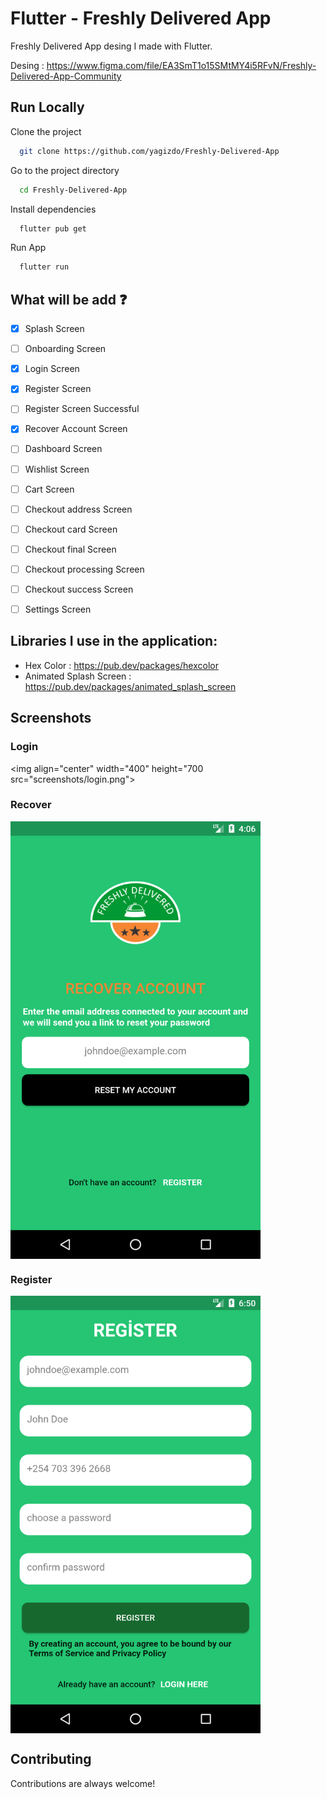 # Flutter - Freshly Delivered App

Freshly Delivered App desing I made with Flutter.

Desing : https://www.figma.com/file/EA3SmT1o15SMtMY4i5RFvN/Freshly-Delivered-App-Community

## Run Locally

Clone the project

```bash
  git clone https://github.com/yagizdo/Freshly-Delivered-App
```

Go to the project directory

```bash
  cd Freshly-Delivered-App
```

Install dependencies

```bash
  flutter pub get
```

Run App

```bash
  flutter run
```


## What will be add :question:

- [x] Splash Screen
- [ ] Onboarding Screen
- [x] Login Screen
- [x] Register Screen
- [ ] Register Screen Successful
- [x] Recover Account Screen
- [ ] Dashboard Screen
- [ ] Wishlist Screen
- [ ] Cart Screen
- [ ] Checkout address Screen
- [ ] Checkout card Screen
- [ ] Checkout final Screen
- [ ] Checkout processing Screen
- [ ] Checkout success Screen
- [ ] Settings Screen


##  Libraries I use in the application:
- Hex Color : https://pub.dev/packages/hexcolor
- Animated Splash Screen : https://pub.dev/packages/animated_splash_screen


## Screenshots
### Login
<img align="center" width="400" height="700 src="screenshots/login.png">

### Recover
<img align="center" width="400" height="700" src="screenshots/recover.png">

### Register
<img align="center" width="400" height="700" src="screenshots/register.png">

## Contributing

Contributions are always welcome!
